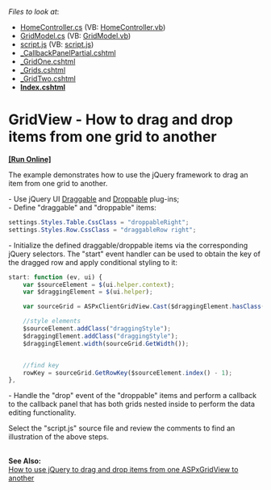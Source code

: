 <!-- default file list -->
*Files to look at*:

* [HomeController.cs](./CS/dragDropMvc/Controllers/HomeController.cs) (VB: [HomeController.vb](./VB/dragDropMvc/Controllers/HomeController.vb))
* [GridModel.cs](./CS/dragDropMvc/Models/GridModel.cs) (VB: [GridModel.vb](./VB/dragDropMvc/Models/GridModel.vb))
* [script.js](./CS/dragDropMvc/Scripts/script.js) (VB: [script.js](./VB/dragDropMvc/Scripts/script.js))
* [_CallbackPanelPartial.cshtml](./CS/dragDropMvc/Views/Home/_CallbackPanelPartial.cshtml)
* [_GridOne.cshtml](./CS/dragDropMvc/Views/Home/_GridOne.cshtml)
* [_Grids.cshtml](./CS/dragDropMvc/Views/Home/_Grids.cshtml)
* [_GridTwo.cshtml](./CS/dragDropMvc/Views/Home/_GridTwo.cshtml)
* **[Index.cshtml](./CS/dragDropMvc/Views/Home/Index.cshtml)**
<!-- default file list end -->
# GridView - How to drag and drop items from one grid to another
<!-- run online -->
**[[Run Online]](https://codecentral.devexpress.com/t116869/)**
<!-- run online end -->


<p>The example demonstrates how to use the jQuery framework to drag an item from one grid to another.</p>
<p>- Use jQuery UI <a href="http://jqueryui.com/draggable/">Draggable</a> and <a href="http://jqueryui.com/droppable/">Droppable</a> plug-ins;<br />- Define "draggable" and "droppable" items:</p>


```cs
settings.Styles.Table.CssClass = "droppableRight";
settings.Styles.Row.CssClass = "draggableRow right";
```


<p>- Initialize the defined draggable/droppable items via the corresponding jQuery selectors. The "start" event handler can be used to obtain the key of the dragged row and apply conditional styling to it:</p>


```js
start: function (ev, ui) {
    var $sourceElement = $(ui.helper.context);
    var $draggingElement = $(ui.helper);

    var sourceGrid = ASPxClientGridView.Cast($draggingElement.hasClass("left") ? "gridOne" : "gridTwo");

    //style elements
    $sourceElement.addClass("draggingStyle");
    $draggingElement.addClass("draggingStyle");
    $draggingElement.width(sourceGrid.GetWidth());


    //find key
    rowKey = sourceGrid.GetRowKey($sourceElement.index() - 1);
},

```


<p>- Handle the "drop" event of the "droppable" items and perform a callback to the callback panel that has both grids nested inside to perform the data editing functionality.</p>
<p>Select the "script.js" source file and review the comments to find an illustration of the above steps.</p>
<br /><strong>See </strong><strong>A</strong><strong>lso:<br /> </strong><a href="https://www.devexpress.com/Support/Center/p/E1810">How to use jQuery to drag and drop items from one ASPxGridView to another</a>

<br/>


